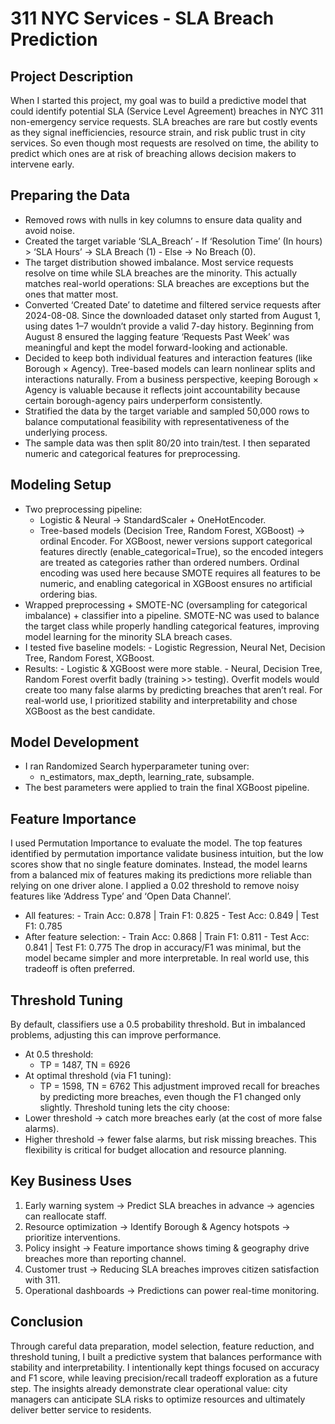 # 311 NYC Services - SLA Breach Prediction
## Project Description
When I started this project, my goal was to build a predictive model that could identify potential SLA (Service Level Agreement) breaches in NYC 311 non-emergency service requests. SLA breaches are rare but costly events as they signal inefficiencies, resource strain, and risk public trust in city services. So even though most requests are resolved on time, the ability to predict which ones are at risk of breaching allows decision makers to intervene early.
 
## Preparing the Data
 - Removed rows with nulls in key columns to ensure data quality and avoid noise.
 - Created the target variable ‘SLA_Breach’
         - If ‘Resolution Time’ (In hours) > ‘SLA Hours’ → SLA Breach (1)
         - Else → No Breach (0).
 - The target distribution showed imbalance. Most service requests resolve on time while SLA breaches are the minority. This actually matches real-world operations: SLA breaches are exceptions but the ones that matter most.
 - Converted ‘Created Date’ to datetime and filtered service requests after 2024-08-08. Since the downloaded dataset only started from August 1, using dates 1–7 wouldn’t provide a valid 7-day history. Beginning from August 8 ensured the lagging feature ‘Requests Past Week’ was meaningful and kept the model forward-looking and actionable.
 - Decided to keep both individual features and interaction features (like Borough × Agency). Tree-based models can learn nonlinear splits and interactions naturally. From a business perspective, keeping Borough × Agency is valuable because it reflects joint accountability because certain borough-agency pairs underperform consistently.
 - Stratified the data by the target variable and sampled 50,000 rows to balance computational feasibility with representativeness of the underlying process.
 - The sample data was then split 80/20 into train/test. I then separated numeric and categorical features for preprocessing.
 
## Modeling Setup
 - Two preprocessing pipeline:
   - Logistic & Neural → StandardScaler + OneHotEncoder.
   - Tree-based models (Decision Tree, Random Forest, XGBoost) → ordinal Encoder.
   For XGBoost, newer versions support categorical features directly (enable_categorical=True), so the encoded integers are treated as categories rather than ordered numbers. Ordinal encoding was used here because SMOTE requires all features to be numeric, and enabling categorical in XGBoost ensures no artificial ordering bias.
 - Wrapped preprocessing + SMOTE-NC (oversampling for categorical imbalance) + classifier into a pipeline. SMOTE-NC was used to balance the target class while properly handling categorical features, improving model learning for the minority SLA breach cases.
 - I tested five baseline models:
       - Logistic Regression, Neural Net, Decision Tree, Random Forest, XGBoost.
 - Results:
       - Logistic & XGBoost were more stable.
       - Neural, Decision Tree, Random Forest overfit badly (training >> testing).
       Overfit models would create too many false alarms by predicting breaches that aren’t real. For real-world use, I prioritized stability and interpretability and chose XGBoost as the best candidate.
 
## Model Development
- I ran Randomized Search hyperparameter tuning over:
     - n_estimators, max_depth, learning_rate, subsample.
- The best parameters were applied to train the final XGBoost pipeline.
 
## Feature Importance
I used Permutation Importance to evaluate the model.
The top features identified by permutation importance validate business intuition, but the low scores show that no single feature dominates. Instead, the model learns from a balanced mix of features making its predictions more reliable than relying on one driver alone.
I applied a 0.02 threshold to remove noisy features like ‘Address Type’ and ‘Open Data Channel’.
- All features:
        - Train Acc: 0.878 | Train F1: 0.825
        - Test Acc: 0.849 | Test F1: 0.785
- After feature selection:
        - Train Acc: 0.868 | Train F1: 0.811
        - Test Acc: 0.841 | Test F1: 0.775
The drop in accuracy/F1 was minimal, but the model became simpler and more interpretable. In real world use, this tradeoff is often preferred.
 
## Threshold Tuning
By default, classifiers use a 0.5 probability threshold. But in imbalanced problems, adjusting this can improve performance.
- At 0.5 threshold:
     - TP = 1487, TN = 6926
- At optimal threshold (via F1 tuning):
     - TP = 1598, TN = 6762
This adjustment improved recall for breaches by predicting more breaches, even though the F1 changed only slightly.
Threshold tuning lets the city choose:
 - Lower threshold → catch more breaches early (at the cost of more false alarms).
 - Higher threshold → fewer false alarms, but risk missing breaches.
This flexibility is critical for budget allocation and resource planning.
 
## Key Business Uses
1.	Early warning system → Predict SLA breaches in advance → agencies can reallocate staff.
2.	Resource optimization → Identify Borough & Agency hotspots → prioritize interventions.
3.	Policy insight → Feature importance shows timing & geography drive breaches more than reporting channel.
4.	Customer trust → Reducing SLA breaches improves citizen satisfaction with 311.
5.	Operational dashboards → Predictions can power real-time monitoring.
   
## Conclusion 
Through careful data preparation, model selection, feature reduction, and threshold tuning, I built a predictive system that balances performance with stability and interpretability.
I intentionally kept things focused on accuracy and F1 score, while leaving precision/recall tradeoff exploration as a future step. The insights already demonstrate clear operational value: city managers can anticipate SLA risks to optimize resources and ultimately deliver better service to residents.
 

